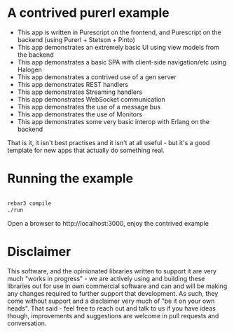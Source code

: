 A contrived purerl example
==

- This app is written in Purescript on the frontend, and Purescript on the backend (using Purerl + Stetson + Pinto)
- This app demonstrates an extremely basic UI using view models from the backend
- This app demonstrates a basic SPA with client-side navigation/etc using Halogen
- This app demonstrates a contrived use of a gen server
- This app demonstrates REST handlers
- This app demonstrates Streaming handlers
- This app demonstrates WebSocket communication
- This app demonstrates the use of a message bus
- This app demonstrates the use of Monitors
- This app demonstrates some very basic interop with Erlang on the backend

That is it, it isn't best practises and it isn't at all useful - but it's a good template for new apps that actually do something real.

Running the example
==

``` bash

rebar3 compile
./run

```

Open a browser to http://localhost:3000, enjoy the contrived example

Disclaimer
==

This software, and the opinionated libraries written to support it are very much "works in progress" - we are actively using and building these libraries out for use in own commercial software and can and will be making any changes required to further support that development. As such, they come without support and a disclaimer very much of "be it on your own heads". That said - feel free to reach out and talk to us if you have ideas though, improvements and suggestions are welcome in pull requests and conversation.
